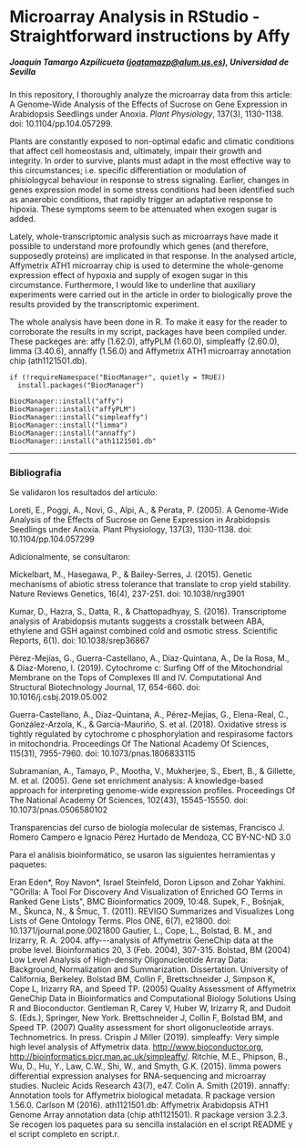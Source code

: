 # Microarray Analysis in RStudio - Straightforward instructions by Affy

##### Joaquín Tamargo Azpilicueta (joatamazp@alum.us.es), Universidad de Sevilla

In this repository, I thoroughly analyze the microarray data from this article: A Genome-Wide Analysis of the Effects of Sucrose on Gene Expression in Arabidopsis Seedlings under Anoxia. *Plant Physiology*, 137(3), 1130-1138. doi: 10.1104/pp.104.057299. 

Plants are constantly exposed to non-optimal edafic and climatic conditions that affect cell homeostasis and, ultimately, impair their growth and integrity. In order to survive, plants must adapt in the most effective way to this circumstances; i.e. specific differentiation or modulation of phisiologycal behaviour in response to stress signaling. Earlier, changes in genes expression model in some stress conditions had been identified such as anaerobic conditions, that rapidly trigger an adaptative response to hipoxia. These symptoms seem to be attenuated when exogen sugar is added.

Lately, whole-transcriptomic analysis such as microarrays have made it possible to understand more profoundly which genes (and therefore, supposedly proteins) are implicated in that response. In the analysed article, Affymetrix ATH1 microarray chip is used to determine the whole-genome expression effect of hypoxia and supply of exogen sugar in this circumstance. Furthermore, I would like to underline that auxiliary experiments were carried out in the article in order to biologically prove the results provided by the transcriptomic experiment.

The whole analysis have been done in R. To make it easy for the reader to corroborate the results in my script, packages have been compiled under. These packeges are: affy (1.62.0), affyPLM (1.60.0), simpleaffy (2.60.0), limma (3.40.6), annaffy (1.56.0) and Affymetrix ATH1 microarray annotation chip (ath1121501.db).

``` {r}
if (!requireNamespace("BiocManager", quietly = TRUE))
  install.packages("BiocManager")

BiocManager::install("affy")
BiocManager::install("affyPLM")
BiocManager::install("simpleaffy")
BiocManager::install("limma")
BiocManager::install("annaffy")
BiocManager::install("ath1121501.db"

```
-----
### Bibliografía 
Se validaron los resultados del artículo:

Loreti, E., Poggi, A., Novi, G., Alpi, A., & Perata, P. (2005). A Genome-Wide Analysis of the Effects of Sucrose on Gene Expression in Arabidopsis Seedlings under Anoxia. Plant Physiology, 137(3), 1130-1138. doi: 10.1104/pp.104.057299

Adicionalmente, se consultaron:

Mickelbart, M., Hasegawa, P., & Bailey-Serres, J. (2015). Genetic mechanisms of abiotic stress tolerance that translate to crop yield stability. Nature Reviews Genetics, 16(4), 237-251. doi: 10.1038/nrg3901

Kumar, D., Hazra, S., Datta, R., & Chattopadhyay, S. (2016). Transcriptome analysis of Arabidopsis mutants suggests a crosstalk between ABA, ethylene and GSH against combined cold and osmotic stress. Scientific Reports, 6(1). doi: 10.1038/srep36867

Pérez-Mejías, G., Guerra-Castellano, A., Díaz-Quintana, A., De la Rosa, M., & Díaz-Moreno, I. (2019). Cytochrome c: Surfing Off of the Mitochondrial Membrane on the Tops of Complexes III and IV. Computational And Structural Biotechnology Journal, 17, 654-660. doi: 10.1016/j.csbj.2019.05.002

Guerra-Castellano, A., Díaz-Quintana, A., Pérez-Mejías, G., Elena-Real, C., González-Arzola, K., & García-Mauriño, S. et al. (2018). Oxidative stress is tightly regulated by cytochrome c phosphorylation and respirasome factors in mitochondria. Proceedings Of The National Academy Of Sciences, 115(31), 7955-7960. doi: 10.1073/pnas.1806833115

Subramanian, A., Tamayo, P., Mootha, V., Mukherjee, S., Ebert, B., & Gillette, M. et al. (2005). Gene set enrichment analysis: A knowledge-based approach for interpreting genome-wide expression profiles. Proceedings Of The National Academy Of Sciences, 102(43), 15545-15550. doi: 10.1073/pnas.0506580102

Transparencias del curso de biología molecular de sistemas, Francisco J. Romero Campero e Ignacio Pérez Hurtado de Mendoza, CC BY-NC-ND 3.0

Para el análisis bioinformático, se usaron las siguientes herramientas y paquetes:

Eran Eden*, Roy Navon*, Israel Steinfeld, Doron Lipson and Zohar Yakhini. "GOrilla: A Tool For Discovery And Visualization of Enriched GO Terms in Ranked Gene Lists", BMC Bioinformatics 2009, 10:48.
Supek, F., Bošnjak, M., Škunca, N., & Šmuc, T. (2011). REVIGO Summarizes and Visualizes Long Lists of Gene Ontology Terms. Plos ONE, 6(7), e21800. doi: 10.1371/journal.pone.0021800
Gautier, L., Cope, L., Bolstad, B. M., and Irizarry, R. A. 2004. affy---analysis of Affymetrix GeneChip data at the probe level. Bioinformatics 20, 3 (Feb. 2004), 307-315.
Bolstad, BM (2004) Low Level Analysis of High-density Oligonucleotide Array Data: Background, Normalization and Summarization. Dissertation. University of California, Berkeley.
Bolstad BM, Collin F, Brettschneider J, Simpson K, Cope L, Irizarry RA, and Speed TP. (2005) Quality Assessment of Affymetrix GeneChip Data in Bioinformatics and Computational Biology Solutions Using R and Bioconductor. Gentleman R, Carey V, Huber W, Irizarry R, and Dudoit S. (Eds.), Springer, New York.
Brettschneider J, Collin F, Bolstad BM, and Speed TP. (2007) Quality assessment for short oligonucleotide arrays. Technometrics. In press.
Crispin J Miller (2019). simpleaffy: Very simple high level analysis of Affymetrix data. http://www.bioconductor.org, http://bioinformatics.picr.man.ac.uk/simpleaffy/.
Ritchie, M.E., Phipson, B., Wu, D., Hu, Y., Law, C.W., Shi, W., and Smyth, G.K. (2015). limma powers differential expression analyses for RNA-sequencing and microarray studies. Nucleic Acids Research 43(7), e47.
Colin A. Smith (2019). annaffy: Annotation tools for Affymetrix biological metadata. R package version 1.56.0.
Carlson M (2016). ath1121501.db: Affymetrix Arabidopsis ATH1 Genome Array annotation data (chip ath1121501). R package version 3.2.3.
Se recogen los paquetes para su sencilla instalación en el script README y el script completo en script.r.
